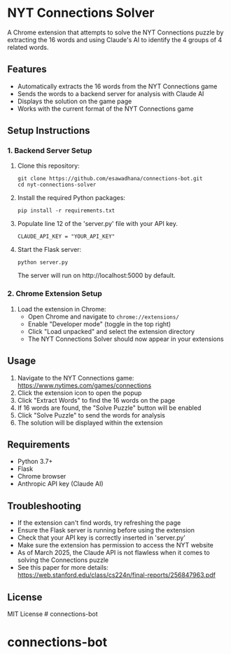 # NYT Connections Solver

A Chrome extension that attempts to solve the NYT Connections puzzle by extracting the 16 words and using Claude's AI to identify the 4 groups of 4 related words.

## Features

- Automatically extracts the 16 words from the NYT Connections game
- Sends the words to a backend server for analysis with Claude AI
- Displays the solution on the game page
- Works with the current format of the NYT Connections game

## Setup Instructions

### 1. Backend Server Setup

1. Clone this repository:
   ```
   git clone https://github.com/esawadhana/connections-bot.git
   cd nyt-connections-solver
   ```

2. Install the required Python packages:
   ```
   pip install -r requirements.txt
   ```

3. Populate line 12 of the 'server.py' file with your API key.
   ```
   CLAUDE_API_KEY = "YOUR_API_KEY"
   ```

4. Start the Flask server:
   ```
   python server.py
   ```
   The server will run on http://localhost:5000 by default.

### 2. Chrome Extension Setup


1. Load the extension in Chrome:
   - Open Chrome and navigate to `chrome://extensions/`
   - Enable "Developer mode" (toggle in the top right)
   - Click "Load unpacked" and select the extension directory
   - The NYT Connections Solver should now appear in your extensions

## Usage

1. Navigate to the NYT Connections game: https://www.nytimes.com/games/connections
2. Click the extension icon to open the popup
3. Click "Extract Words" to find the 16 words on the page
4. If 16 words are found, the "Solve Puzzle" button will be enabled
5. Click "Solve Puzzle" to send the words for analysis
6. The solution will be displayed within the extension

## Requirements

- Python 3.7+
- Flask
- Chrome browser
- Anthropic API key (Claude AI)

## Troubleshooting

- If the extension can't find words, try refreshing the page
- Ensure the Flask server is running before using the extension
- Check that your API key is correctly inserted in 'server.py'
- Make sure the extension has permission to access the NYT website
- As of March 2025, the Claude API is not flawless when it comes to solving the Connections puzzle
- See this paper for more details: https://web.stanford.edu/class/cs224n/final-reports/256847963.pdf

## License

MIT License # connections-bot
# connections-bot

